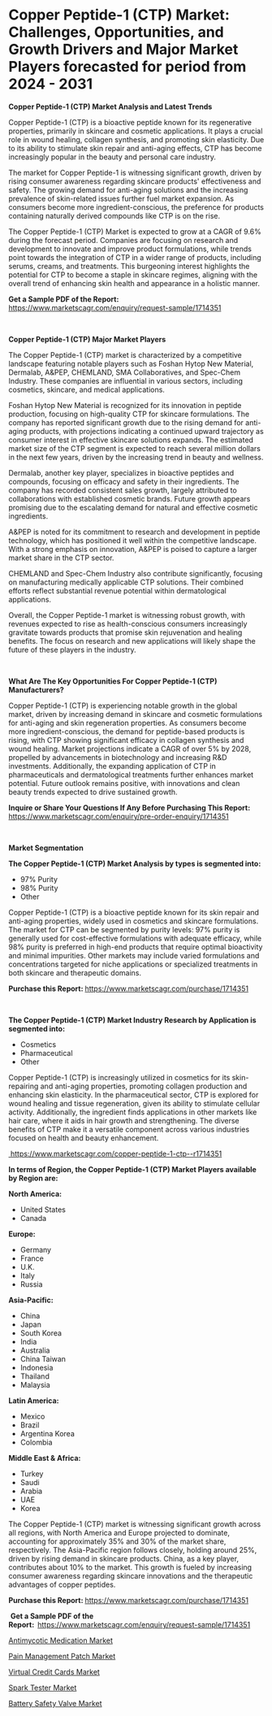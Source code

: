<p><h1>Copper Peptide-1 (CTP) Market: Challenges, Opportunities, and Growth Drivers and Major Market Players forecasted for period from 2024 - 2031</h1></p><p><strong>Copper Peptide-1 (CTP) Market Analysis and Latest Trends</strong></p>
<p><p>Copper Peptide-1 (CTP) is a bioactive peptide known for its regenerative properties, primarily in skincare and cosmetic applications. It plays a crucial role in wound healing, collagen synthesis, and promoting skin elasticity. Due to its ability to stimulate skin repair and anti-aging effects, CTP has become increasingly popular in the beauty and personal care industry.</p><p>The market for Copper Peptide-1 is witnessing significant growth, driven by rising consumer awareness regarding skincare products' effectiveness and safety. The growing demand for anti-aging solutions and the increasing prevalence of skin-related issues further fuel market expansion. As consumers become more ingredient-conscious, the preference for products containing naturally derived compounds like CTP is on the rise.</p><p>The Copper Peptide-1 (CTP) Market is expected to grow at a CAGR of 9.6% during the forecast period. Companies are focusing on research and development to innovate and improve product formulations, while trends point towards the integration of CTP in a wider range of products, including serums, creams, and treatments. This burgeoning interest highlights the potential for CTP to become a staple in skincare regimes, aligning with the overall trend of enhancing skin health and appearance in a holistic manner.</p></p>
<p><strong>Get a Sample PDF of the Report:&nbsp;</strong> <a href="https://www.marketscagr.com/enquiry/request-sample/1714351?utm_campaign=1284&utm_medium=2&utm_source=Github&utm_content=ia&utm_term=22102024&utm_id=copper-peptide-1-ctp">https://www.marketscagr.com/enquiry/request-sample/1714351</a></p>
<p>&nbsp;</p>
<p><strong>Copper Peptide-1 (CTP) Major Market Players</strong></p>
<p><p>The Copper Peptide-1 (CTP) market is characterized by a competitive landscape featuring notable players such as Foshan Hytop New Material, Dermalab, A&PEP, CHEMLAND, SMA Collaboratives, and Spec-Chem Industry. These companies are influential in various sectors, including cosmetics, skincare, and medical applications.</p><p>Foshan Hytop New Material is recognized for its innovation in peptide production, focusing on high-quality CTP for skincare formulations. The company has reported significant growth due to the rising demand for anti-aging products, with projections indicating a continued upward trajectory as consumer interest in effective skincare solutions expands. The estimated market size of the CTP segment is expected to reach several million dollars in the next few years, driven by the increasing trend in beauty and wellness.</p><p>Dermalab, another key player, specializes in bioactive peptides and compounds, focusing on efficacy and safety in their ingredients. The company has recorded consistent sales growth, largely attributed to collaborations with established cosmetic brands. Future growth appears promising due to the escalating demand for natural and effective cosmetic ingredients.</p><p>A&PEP is noted for its commitment to research and development in peptide technology, which has positioned it well within the competitive landscape. With a strong emphasis on innovation, A&PEP is poised to capture a larger market share in the CTP sector. </p><p>CHEMLAND and Spec-Chem Industry also contribute significantly, focusing on manufacturing medically applicable CTP solutions. Their combined efforts reflect substantial revenue potential within dermatological applications.</p><p>Overall, the Copper Peptide-1 market is witnessing robust growth, with revenues expected to rise as health-conscious consumers increasingly gravitate towards products that promise skin rejuvenation and healing benefits. The focus on research and new applications will likely shape the future of these players in the industry.</p></p>
<p>&nbsp;</p>
<p><strong>What Are The Key Opportunities For Copper Peptide-1 (CTP) Manufacturers?</strong></p>
<p><p>Copper Peptide-1 (CTP) is experiencing notable growth in the global market, driven by increasing demand in skincare and cosmetic formulations for anti-aging and skin regeneration properties. As consumers become more ingredient-conscious, the demand for peptide-based products is rising, with CTP showing significant efficacy in collagen synthesis and wound healing. Market projections indicate a CAGR of over 5% by 2028, propelled by advancements in biotechnology and increasing R&D investments. Additionally, the expanding application of CTP in pharmaceuticals and dermatological treatments further enhances market potential. Future outlook remains positive, with innovations and clean beauty trends expected to drive sustained growth.</p></p>
<p><strong>Inquire or Share Your Questions If Any Before Purchasing This Report:</strong> <a href="https://www.marketscagr.com/enquiry/pre-order-enquiry/1714351?utm_campaign=1284&utm_medium=2&utm_source=Github&utm_content=ia&utm_term=22102024&utm_id=copper-peptide-1-ctp">https://www.marketscagr.com/enquiry/pre-order-enquiry/1714351</a></p>
<p>&nbsp;</p>
<p><strong>Market Segmentation</strong></p>
<p><strong>The Copper Peptide-1 (CTP) Market Analysis by types is segmented into:</strong></p>
<p><ul><li>97% Purity</li><li>98% Purity</li><li>Other</li></ul></p>
<p><p>Copper Peptide-1 (CTP) is a bioactive peptide known for its skin repair and anti-aging properties, widely used in cosmetics and skincare formulations. The market for CTP can be segmented by purity levels: 97% purity is generally used for cost-effective formulations with adequate efficacy, while 98% purity is preferred in high-end products that require optimal bioactivity and minimal impurities. Other markets may include varied formulations and concentrations targeted for niche applications or specialized treatments in both skincare and therapeutic domains.</p></p>
<p><strong>Purchase this Report:&nbsp;</strong><a href="https://www.marketscagr.com/purchase/1714351?utm_campaign=1284&utm_medium=2&utm_source=Github&utm_content=ia&utm_term=22102024&utm_id=copper-peptide-1-ctp">https://www.marketscagr.com/purchase/1714351</a></p>
<p>&nbsp;</p>
<p><strong>The Copper Peptide-1 (CTP) Market Industry Research by Application is segmented into:</strong></p>
<p><ul><li>Cosmetics</li><li>Pharmaceutical</li><li>Other</li></ul></p>
<p><p>Copper Peptide-1 (CTP) is increasingly utilized in cosmetics for its skin-repairing and anti-aging properties, promoting collagen production and enhancing skin elasticity. In the pharmaceutical sector, CTP is explored for wound healing and tissue regeneration, given its ability to stimulate cellular activity. Additionally, the ingredient finds applications in other markets like hair care, where it aids in hair growth and strengthening. The diverse benefits of CTP make it a versatile component across various industries focused on health and beauty enhancement.</p></p>
<p><a href="https://www.marketscagr.com/copper-peptide-1-ctp--r1714351?utm_campaign=1284&utm_medium=2&utm_source=Github&utm_content=ia&utm_term=22102024&utm_id=copper-peptide-1-ctp">&nbsp;https://www.marketscagr.com/copper-peptide-1-ctp--r1714351</a></p>
<p><strong>In terms of Region, the Copper Peptide-1 (CTP) Market Players available by Region are:</strong></p>
<p>
    <p> <strong> North America: </strong>
        <ul>
            <li>United States</li>
            <li>Canada</li>
        </ul>
        </p> 
    <p> <strong> Europe: </strong>
        <ul>
            <li>Germany</li>
            <li>France</li>
            <li>U.K.</li>
            <li>Italy</li>
            <li>Russia</li>
        </ul>
        </p> 
    <p> <strong> Asia-Pacific: </strong>
        <ul>
            <li>China</li>
            <li>Japan</li>
            <li>South Korea</li>
            <li>India</li>
            <li>Australia</li>
            <li>China Taiwan</li>
            <li>Indonesia</li>
            <li>Thailand</li>
            <li>Malaysia</li>
        </ul>
        </p> 
    <p> <strong> Latin America: </strong>
        <ul>
            <li>Mexico</li>
            <li>Brazil</li>
            <li>Argentina Korea</li>
            <li>Colombia</li>
        </ul>
        </p> 
    <p> <strong> Middle East & Africa: </strong>
        <ul>
            <li>Turkey</li>
            <li>Saudi</li>
            <li>Arabia</li>
            <li>UAE</li>
            <li>Korea</li>
        </ul>
    </p>
    </p>
<p><p>The Copper Peptide-1 (CTP) market is witnessing significant growth across all regions, with North America and Europe projected to dominate, accounting for approximately 35% and 30% of the market share, respectively. The Asia-Pacific region follows closely, holding around 25%, driven by rising demand in skincare products. China, as a key player, contributes about 10% to the market. This growth is fueled by increasing consumer awareness regarding skincare innovations and the therapeutic advantages of copper peptides.</p></p>
<p><strong>Purchase this Report: </strong><a href="https://www.marketscagr.com/purchase/1714351?utm_campaign=1284&utm_medium=2&utm_source=Github&utm_content=ia&utm_term=22102024&utm_id=copper-peptide-1-ctp">https://www.marketscagr.com/purchase/1714351</a></p>
<p>&nbsp;<strong>Get a Sample PDF of the Report:&nbsp;&nbsp;</strong><a href="https://www.marketscagr.com/enquiry/request-sample/1714351?utm_campaign=1284&utm_medium=2&utm_source=Github&utm_content=ia&utm_term=22102024&utm_id=copper-peptide-1-ctp">https://www.marketscagr.com/enquiry/request-sample/1714351</a></p>
<p><strong></strong></p>
<p><p><a href="https://www.linkedin.com/pulse/exploring-antimycotic-medication-market-dynamics-revenue-9nrqc?utm_campaign=1284&utm_medium=2&utm_source=Github&utm_content=ia&utm_term=22102024&utm_id=copper-peptide-1-ctp">Antimycotic Medication Market</a></p><p><a href="https://www.linkedin.com/pulse/pain-management-patch-market-global-insights-sales-w8fsc?utm_campaign=1284&utm_medium=2&utm_source=Github&utm_content=ia&utm_term=22102024&utm_id=copper-peptide-1-ctp">Pain Management Patch Market</a></p><p><a href="https://www.linkedin.com/pulse/global-virtual-credit-cards-market-trends-forecasts-strategic-oo0uc?utm_campaign=1284&utm_medium=2&utm_source=Github&utm_content=ia&utm_term=22102024&utm_id=copper-peptide-1-ctp">Virtual Credit Cards Market</a></p><p><a href="https://issuu.com/reportprime-2/docs/spark-tester-market-size-2030.pptx_971685e207b951?utm_campaign=1284&utm_medium=2&utm_source=Github&utm_content=ia&utm_term=22102024&utm_id=copper-peptide-1-ctp">Spark Tester Market</a></p><p><a href="https://issuu.com/reportprime-2/docs/battery-safety-valve-market-size-20_dc5842b28443f1?utm_campaign=1284&utm_medium=2&utm_source=Github&utm_content=ia&utm_term=22102024&utm_id=copper-peptide-1-ctp">Battery Safety Valve Market</a></p></p>